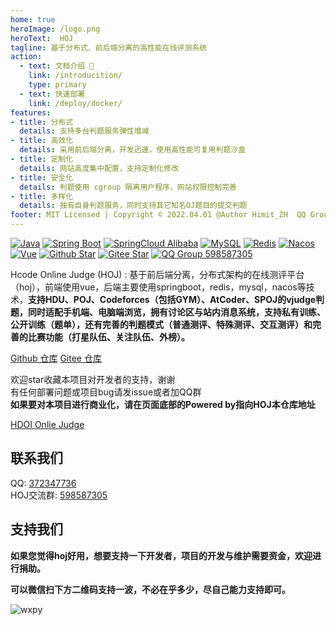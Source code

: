 ```yaml
---
home: true
heroImage: /logo.png
heroText:  HOJ
tagline: 基于分布式、前后端分离的高性能在线评测系统
action:
  - text: 文档介绍 🔔
    link: /introducition/
    type: primary
  - text: 快速部署
    link: /deploy/docker/
features:
- title: 分布式
  details: 支持多台判题服务弹性增减
- title: 高效化
  details: 采用前后端分离，开发迅速，使用高性能可复用判题沙盒
- title: 定制化
  details: 网站高度集中配置，支持定制化修改
- title: 安全化
  details: 判题使用 cgroup 隔离用户程序，网站权限控制完善
- title: 多样化
  details: 独有自身判题服务，同时支持其它知名OJ题目的提交判题
footer: MIT Licensed | Copyright © 2022.04.01 @Author Himit_ZH  QQ Group:598587305
---
```


[![Java](https://img.shields.io/badge/Java-1.8-informational)](http://openjdk.java.net/)
[![Spring Boot](https://img.shields.io/badge/Spring%20Boot-2.2.6.RELEASE-success)](https://spring.io/projects/spring-boot)
[![SpringCloud Alibaba](https://img.shields.io/badge/Spring%20Cloud%20Alibaba-2.2.1.RELEASE-success)](https://spring.io/projects/spring-cloud-alibaba)
[![MySQL](https://img.shields.io/badge/MySQL-8.0.19-blue)](https://www.mysql.com/)
[![Redis](https://img.shields.io/badge/Redis-5.0.9-red)](https://redis.io/)
[![Nacos](https://img.shields.io/badge/Nacos-1.4.2-%23267DF7)](https://github.com/alibaba/nacos)
[![Vue](https://img.shields.io/badge/Vue-2.6.11-success)](https://cn.vuejs.org/)
[![Github Star](https://img.shields.io/github/stars/HimitZH/HOJ?style=social)](https://github.com/HimitZH/HOJ)
[![Gitee Star](https://gitee.com/himitzh0730/hoj/badge/star.svg)](https://gitee.com/himitzh0730/hoj)
[![QQ Group 598587305](https://img.shields.io/badge/QQ%20Group-598587305-blue)](https://qm.qq.com/cgi-bin/qm/qr?k=WWGBZ5gfDiBZOcpNvM8xnZTfUq7BT4Rs&jump_from=webapi)

Hcode Online Judge (HOJ) : 基于前后端分离，分布式架构的在线测评平台（hoj），前端使用vue，后端主要使用springboot，redis，mysql，nacos等技术，**支持HDU、POJ、Codeforces（包括GYM）、AtCoder、SPOJ的vjudge判题，同时适配手机端、电脑端浏览，拥有讨论区与站内消息系统，支持私有训练、公开训练（题单），还有完善的判题模式（普通测评、特殊测评、交互测评）和完善的比赛功能（打星队伍、关注队伍、外榜）。**

[Github 仓库](https://github.com/HimitZH/HOJ)
[Gitee 仓库](https://gitee.com/himitzh0730/hoj)

欢迎star收藏本项目对开发者的支持，谢谢  
有任何部署问题或项目bug请发issue或者加QQ群   
**如果要对本项目进行商业化，请在页面底部的Powered by指向HOJ本仓库地址**

[HDOI Onlie Judge](https://hdoi.cn/)

## 联系我们

QQ: [372347736](https://wpa.qq.com/msgrd?v=3&uin=372347736&site=qq&menu=yes)  
HOJ交流群: [598587305](https://qm.qq.com/cgi-bin/qm/qr?k=WWGBZ5gfDiBZOcpNvM8xnZTfUq7BT4Rs&jump_from=webapi)

## 支持我们

**如果您觉得hoj好用，想要支持一下开发者，项目的开发与维护需要资金，欢迎进行捐助。**  

**可以微信扫下方二维码支持一波，不必在乎多少，尽自己能力支持即可。**

![wxpy](/wxpay.png)